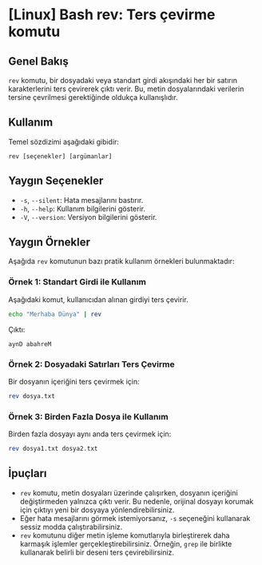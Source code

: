 # [Linux] Bash rev: Ters çevirme komutu

## Genel Bakış
`rev` komutu, bir dosyadaki veya standart girdi akışındaki her bir satırın karakterlerini ters çevirerek çıktı verir. Bu, metin dosyalarındaki verilerin tersine çevrilmesi gerektiğinde oldukça kullanışlıdır.

## Kullanım
Temel sözdizimi aşağıdaki gibidir:

```
rev [seçenekler] [argümanlar]
```

## Yaygın Seçenekler
- `-s`, `--silent`: Hata mesajlarını bastırır.
- `-h`, `--help`: Kullanım bilgilerini gösterir.
- `-V`, `--version`: Versiyon bilgilerini gösterir.

## Yaygın Örnekler
Aşağıda `rev` komutunun bazı pratik kullanım örnekleri bulunmaktadır:

### Örnek 1: Standart Girdi ile Kullanım
Aşağıdaki komut, kullanıcıdan alınan girdiyi ters çevirir.
```bash
echo "Merhaba Dünya" | rev
```
Çıktı:
```
aynD abahreM
```

### Örnek 2: Dosyadaki Satırları Ters Çevirme
Bir dosyanın içeriğini ters çevirmek için:
```bash
rev dosya.txt
```

### Örnek 3: Birden Fazla Dosya ile Kullanım
Birden fazla dosyayı aynı anda ters çevirmek için:
```bash
rev dosya1.txt dosya2.txt
```

## İpuçları
- `rev` komutu, metin dosyaları üzerinde çalışırken, dosyanın içeriğini değiştirmeden yalnızca çıktı verir. Bu nedenle, orijinal dosyayı korumak için çıktıyı yeni bir dosyaya yönlendirebilirsiniz.
- Eğer hata mesajlarını görmek istemiyorsanız, `-s` seçeneğini kullanarak sessiz modda çalıştırabilirsiniz.
- `rev` komutunu diğer metin işleme komutlarıyla birleştirerek daha karmaşık işlemler gerçekleştirebilirsiniz. Örneğin, `grep` ile birlikte kullanarak belirli bir deseni ters çevirebilirsiniz.